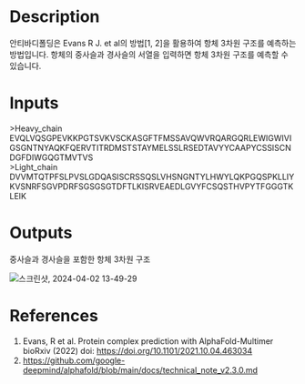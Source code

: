 # Description 

안티바디폴딩은 Evans R J. et al의 방법[1, 2]을 활용하여 항체 3차원 구조를 예측하는 방법입니다. 항체의 중사슬과 경사슬의 서열을 입력하면 항체 3차원 구조를 예측할 수 있습니다.

# Inputs

\>Heavy_chain <br>
EVQLVQSGPEVKKPGTSVKVSCKASGFTFMSSAVQWVRQARGQRLEWIGWIVIGSGNTNYAQKFQERVTITRDMSTSTAYMELSSLRSEDTAVYYCAAPYCSSISCNDGFDIWGQGTMVTVS <br>
\>Light_chain <br>
DVVMTQTPFSLPVSLGDQASISCRSSQSLVHSNGNTYLHWYLQKPGQSPKLLIYKVSNRFSGVPDRFSGSGSGTDFTLKISRVEAEDLGVYFCSQSTHVPYTFGGGTKLEIK <br>

# Outputs

중사슬과 경사슬을 포함한 항체 3차원 구조

![스크린샷, 2024-04-02 13-49-29](https://github.com/arontier/ad3-tutorials/assets/121647082/1b4fa9ab-da29-420f-9933-98bf02a45a94)


# References

1. Evans, R et al. Protein complex prediction with AlphaFold-Multimer bioRxiv (2022) doi: https://doi.org/10.1101/2021.10.04.463034
2. https://github.com/google-deepmind/alphafold/blob/main/docs/technical_note_v2.3.0.md
